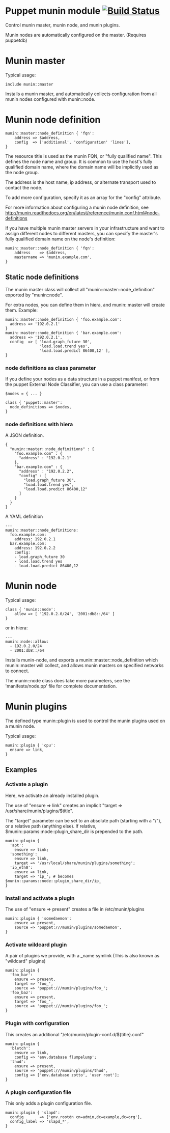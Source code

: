 # Puppet munin module [![Build Status](https://travis-ci.org/ssm/ssm-munin.png?branch=master)](https://travis-ci.org/ssm/ssm-munin)

Control munin master, munin node, and munin plugins.

Munin nodes are automatically configured on the master. (Requires
puppetdb)

# Munin master

Typical usage:

    include munin::master

Installs a munin master, and automatically collects configuration from
all munin nodes configured with munin::node.

# Munin node definition

    munin::master::node_definition { 'fqn':
        address => $address,
        config  => ['additional', 'configuration' 'lines'],
    }

The resource title is used as the munin FQN, or "fully qualified
name". This defines the node name and group. It is common to use the
host's fully qualified domain name, where the domain name will be
implicitly used as the node group.

The address is the host name, ip address, or alternate transport used
to contact the node.

To add more configuration, specify it as an array for the "config"
attribute.

For more information about configuring a munin node definition, see
http://munin.readthedocs.org/en/latest/reference/munin.conf.html#node-definitions

If you have multiple munin master servers in your infrastructure and want to assign different nodes to different masters, you can specify the master's fully qualified domain name on the node's definition:

    munin::master::node_definition { 'fqn':
        address    => $address,
        mastername => 'munin.example.com',
    }

## Static node definitions

The munin master class will collect all
"munin::master::node_definition" exported by "munin::node".

For extra nodes, you can define them in hiera, and munin::master will
create them.  Example:

    munin::master::node_definition { 'foo.example.com':
      address => '192.0.2.1'
    }
    munin::master::node_definition { 'bar.example.com':
      address => '192.0.2.1',
      config  => [ 'load.graph_future 30',
                   'load.load.trend yes',
                   'load.load.predict 86400,12' ],
    }

### node definitions as class parameter

If you define your nodes as a data structure in a puppet manifest, or from the
puppet External Node Classifier, you can use a class parameter:

    $nodes = { ... }

    class { 'puppet::master':
      node_definitions => $nodes,
    }

### node definitions with hiera

A JSON definition.

    {
      "munin::master::node_definitions" : {
        "foo.example.com" : {
          "address" : "192.0.2.1"
        },
        "bar.example.com" : {
          "address" : "192.0.2.2",
          "config" : [
            "load.graph_future 30",
            "load.load.trend yes",
            "load.load.predict 86400,12"
          ]
        }
      }
    }


A YAML definition

    ---
    munin::master::node_definitions:
      foo.example.com:
        address: 192.0.2.1
      bar.example.com:
        address: 192.0.2.2
        config:
        - load.graph_future 30
        - load.load.trend yes
        - load.load.predict 86400,12

# Munin node

Typical usage:

    class { 'munin::node':
        allow => [ '192.0.2.0/24', '2001:db8::/64' ]
    }

or in hiera:

    ---
    munin::node::allow:
      - 192.0.2.0/24
      - 2001:db8::/64

Installs munin-node, and exports a munin::master::node_definition
which munin::master will collect, and allows munin masters on
specified networks to connect.

The munin::node class does take more parameters, see the
'manifests/node.pp' file for complete documentation.

# Munin plugins

The defined type munin::plugin is used to control the munin plugins
used on a munin node.

Typical usage:

    munin::plugin { 'cpu':
      ensure => link,
    }

## Examples

### Activate a plugin

Here, we activate an already installed plugin.

The use of "ensure => link" creates an implicit "target =>
/usr/share/munin/plugins/$title".

The "target" parameter can be set to an absolute path (starting with a
"/"), or a relative path (anything else). If relative,
$munin::params::node::plugin_share_dir is prepended to the path.

    munin::plugin {
      'apt':
        ensure => link;
      'something':
        ensure => link,
        target => '/usr/local/share/munin/plugins/something';
      'ip_eth0':
        ensure => link,
        target => 'ip_'; # becomes $munin::params::node::plugin_share_dir/ip_
    }


### Install and activate a plugin

The use of "ensure => present" creates a file in /etc/munin/plugins

    munin::plugin { 'somedaemon':
        ensure => present,
        source => 'puppet:///munin/plugins/somedaemon',
    }

### Activate wildcard plugin

A pair of plugins we provide, with a _name symlink (This is also known
as "wildcard" plugins)

    munin::plugin {
      'foo_bar':
        ensure => present,
        target => 'foo_',
        source => 'puppet:///munin/plugins/foo_';
      'foo_baz':
        ensure => present,
        target => 'foo_',
        source => 'puppet:///munin/plugins/foo_';
    }

### Plugin with configuration

This creates an additional "/etc/munin/plugin-conf.d/${title}.conf"

    munin::plugin {
      'bletch':
        ensure => link,
        config => 'env.database flumpelump';
      'thud':
        ensure => present,
        source => 'puppet:///munin/plugins/thud',
        config => ['env.database zotto', 'user root'];
    }

### A plugin configuration file

This only adds a plugin configuration file.

    munin::plugin { 'slapd':
      config       => ['env.rootdn cn=admin,dc=example,dc=org'],
      config_label => 'slapd_*',
    }

